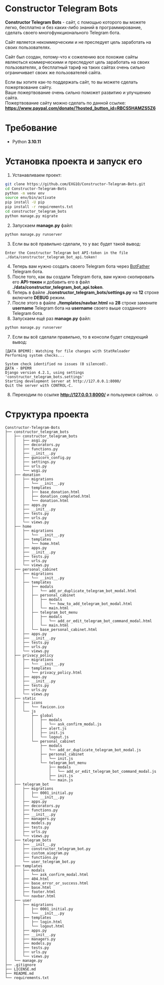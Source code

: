 # Constructor Telegram Bots
**Constructor Telegram Bots** - сайт, с помощью которого вы можете легко, бесплатно и без каких-либо знаний в программирование, сделать своего многофункционального Telegram бота.

Сайт является некоммерческим и не преследует цель заработать на своих пользователях.

Сайт был создан, потому-что к сожелению все похожие сайты являються коммерческими и преследуют цель заработать на своих пользователях, а бесплатный тариф на таких сайтах очень сильно ограничивает своих же пользователей сайта.

Если вы хотите как-то поддержать сайт, то вы можете сделать пожертвование сайту.<br> 
Ваше пожертвование очень сильно поможет развитию и улучшению сайта.<br>
Пожертвование сайту можно сделать по данной ссылке: **https://www.paypal.com/donate/?hosted_button_id=RBCS5HAMZS5Z6**

# Требование
- Python **3.10.11**

# Установка проекта и запуск его
1. Устанавливаем проект:
```sh
git clone https://github.com/EXG1O/Constructor-Telegram-Bots.git
cd Constructor-Telegram-Bots
python -m venv env
source env/bin/activate
pip install -U pip
pip install -r requirements.txt
cd constructor_telegram_bots
python manage.py migrate
```
2. Запускаем **manage.py** файл:
```sh
python manage.py runserver
```
3. Если вы всё правильно сделали, то у вас будет такой вывод:
```
Enter the Constructor Telegram bot API-token in the file ./data/constructor_telegram_bot_api.token!
```
4. Теперь вам нужно создать своего Telegram бота через [BotFather](https://t.me/BotFather) Telegram бота.
5. После того, как вы создали Telegram бота, вам нужно скопировать его **API-токен** и добавить его в файл **./data/constructor_telegram_bot_api.token**.
6. Теперь в файле **./constructor_telegram_bots/settings.py** на **12** строке включите **DEBUG** режим.
7. После этого в файле **./templates/navbar.html** на **28** строке замените **username** Telegram бота на **username** своего выше созданного Telegram бота.
6. Запускаем ещё раз **manage.py** файл:
```sh
python manage.py runserver
```
7. Если вы всё сделали правильно, то в консоли будет следующий вывод:
```
[ДАТА ВРЕМЯ]: Watching for file changes with StatReloader
Performing system checks...

System check identified no issues (0 silenced).
ДАТА - ВРЕМЯ
Django version 4.2.1, using settings 'constructor_telegram_bots.settings'
Starting development server at http://127.0.0.1:8000/
Quit the server with CONTROL-C.
```
8. Переходим по ссылке **http://127.0.0.1:8000/** и пользуемся сайтом. ☺️

# Cтруктура проекта
```
Constructor-Telegram-Bots
├── constructor_telegram_bots
│   ├── constructor_telegram_bots
│   │   ├── asgi.py
│   │   ├── decorators.py
│   │   ├── functions.py
│   │   ├── __init__.py
│   │   ├── gunicorn_config.py
│   │   ├── settings.py
│   │   ├── urls.py
│   │   └── wsgi.py
│   ├── donation
│   │   ├── migrations
│   │   │   └── __init__.py
│   │   ├── templates
│   │   │   ├── base_donation.html
│   │   │   ├── donation_completed.html
│   │   │   └── donation.html
│   │   ├── apps.py
│   │   ├── __init__.py
│   │   ├── tests.py
│   │   ├── urls.py
│   │   └── views.py
│   ├── home
│   │   ├── migrations
│   │   │   └── __init__.py
│   │   ├── templates
│   │   │   └── home.html
│   │   ├── apps.py
│   │   ├── __init__.py
│   │   ├── tests.py
│   │   ├── urls.py
│   │   └── views.py
│   ├── personal_cabinet
│   │   ├── migrations
│   │   │   └── __init__.py
│   │   ├── templates
│   │   │   ├── modals
│   │   │   │   └── add_or_duplicate_telegram_bot_modal.html
│   │   │   ├── personal_cabinet
│   │   │   │   ├── modals
│   │   │   │   │   └── how_to_add_telegram_bot_modal.html
│   │   │   │   └── main.html
│   │   │   ├── telegram_bot_menu
│   │   │   │   ├── modals
│   │   │   │   │   └── add_or_edit_telegram_bot_command_modal.html
│   │   │   │   └── main.html
│   │   │   └── base_personal_cabinet.html
│   │   ├── apps.py
│   │   ├── __init__.py
│   │   ├── tests.py
│   │   ├── urls.py
│   │   └── views.py
│   ├── privacy_policy
│   │   ├── migrations
│   │   │   └── __init__.py
│   │   ├── templates
│   │   │   └── privacy_policy.html
│   │   ├── apps.py
│   │   ├── __init__.py
│   │   ├── tests.py
│   │   ├── urls.py
│   │   └── views.py
│   ├── static
│   │   ├── icons
│   │   │   └── favicon.ico
│   │   └── js
│   │       ├── global
│   │       │   ├── modals
│   │       │   │   └── ask_confirm_modal.js
│   │       │   ├── alert.js
│   │       │   ├── init.js
│   │       │   └── logout.js
│   │       └── personal_cabinet
│   │           ├── modals
│   │           │   └── add_or_duplicate_telegram_bot_modal.js
│   │           ├── personal_cabinet
│   │           │   └── init.js
│   │           └── telegram_bot_menu
│   │               ├── modals
│   │               │   └── add_or_edit_telegram_bot_command_modal.js
│   │               ├── init.js
│   │               └── main.js
│   ├── telegram_bot
│   │   ├── migrations
│   │   │   ├── 0001_initial.py
│   │   │   └── __init__.py
│   │   ├── apps.py
│   │   ├── decorators.py
│   │   ├── functions.py
│   │   ├── __init__.py
│   │   ├── managers.py
│   │   ├── models.py
│   │   ├── tests.py
│   │   ├── urls.py
│   │   └── views.py
│   ├── telegram_bots
│   │   ├── __init__.py
│   │   ├── constructor_telegram_bot.py
│   │   ├── custom_aiogram.py
│   │   ├── functions.py
│   │   └── user_telegram_bot.py
│   ├── templates
│   │   ├── modals
│   │   │   └── ask_confirm_modal.html
│   │   ├── 404.html
│   │   ├── base_error_or_success.html
│   │   ├── base.html
│   │   ├── footer.html
│   │   └── navbar.html
│   ├── user
│   │   ├── migrations
│   │   │   ├── 0001_initial.py
│   │   │   └── __init__.py
│   │   ├── templates
│   │   │   ├── login.html
│   │   │   └── logout.html
│   │   ├── apps.py
│   │   ├── __init__.py
│   │   ├── managers.py
│   │   ├── models.py
│   │   ├── tests.py
│   │   ├── urls.py
│   │   └── views.py
│   └── manage.py
├── .gitignore
├── LICENSE.md
├── README.md
└── requirements.txt
```